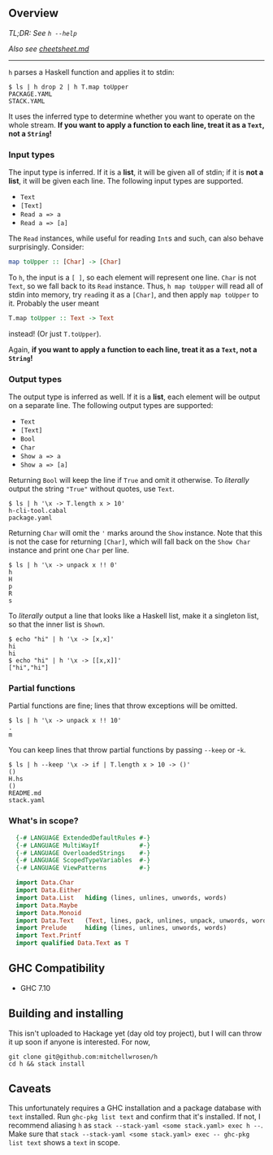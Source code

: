 ## Overview

*TL;DR: See `h --help`*

*Also see [cheetsheet.md](./cheetsheet.md])*

-----

`h` parses a Haskell function and applies it to stdin:

```
$ ls | h drop 2 | h T.map toUpper
PACKAGE.YAML
STACK.YAML
```

It uses the inferred type to determine whether you want to operate on the whole stream. **If you want to apply a function to each line, treat it as a `Text`, not a `String`!**

### Input types

The input type is inferred. If it is a **list**, it will be given all of stdin; if it is **not a list**, it will be given each line. The following input types are supported.

- `Text`
- `[Text]`
- `Read a => a`
- `Read a => [a]`

The `Read` instances, while useful for reading `Int`s and such, can also behave surprisingly. Consider:

```haskell
map toUpper :: [Char] -> [Char]
```

To `h`, the input is a `[ ]`, so each element will represent one line. `Char` is not `Text`, so we fall back to its `Read` instance. Thus, `h map toUpper` will read all of stdin into memory, try `read`ing it as a `[Char]`, and then apply `map toUpper` to it. Probably the user meant

```haskell
T.map toUpper :: Text -> Text
```

instead! (Or just `T.toUpper`).

Again, **if you want to apply a function to each line, treat it as a `Text`, not a `String`!**

### Output types

The output type is inferred as well. If it is a **list**, each element will be output on a separate line. The following output types are supported:

- `Text`
- `[Text]`
- `Bool`
- `Char`
- `Show a => a`
- `Show a => [a]`

Returning `Bool` will keep the line if `True` and omit it otherwise. To *literally* output the string `"True"` without quotes, use `Text`.

```
$ ls | h '\x -> T.length x > 10'
h-cli-tool.cabal
package.yaml
```

Returning `Char` will omit the `'` marks around the `Show` instance. Note that this is not the case for returning `[Char]`, which will fall back on the `Show Char` instance and print one `Char` per line.

```
$ ls | h '\x -> unpack x !! 0'
h
H
p
R
s
```

To *literally* output a line that looks like a Haskell list, make it a singleton list, so that the inner list is `Show`n.

```
$ echo "hi" | h '\x -> [x,x]'
hi
hi
$ echo "hi" | h '\x -> [[x,x]]'
["hi","hi"]
```

### Partial functions

Partial functions are fine; lines that throw exceptions will be omitted.

```
$ ls | h '\x -> unpack x !! 10'
.
m
```

You can keep lines that throw partial functions by passing `--keep` or -`k`.

```
$ ls | h --keep '\x -> if | T.length x > 10 -> ()'
()
H.hs
()
README.md
stack.yaml
```

### What's in scope?

```haskell
  {-# LANGUAGE ExtendedDefaultRules #-}
  {-# LANGUAGE MultiWayIf           #-}
  {-# LANGUAGE OverloadedStrings    #-}
  {-# LANGUAGE ScopedTypeVariables  #-}
  {-# LANGUAGE ViewPatterns         #-}

  import Data.Char
  import Data.Either
  import Data.List   hiding (lines, unlines, unwords, words)
  import Data.Maybe
  import Data.Monoid
  import Data.Text   (Text, lines, pack, unlines, unpack, unwords, words)
  import Prelude     hiding (lines, unlines, unwords, words)
  import Text.Printf
  import qualified Data.Text as T
```

## GHC Compatibility

- GHC 7.10

## Building and installing

This isn't uploaded to Hackage yet (day old toy project), but I will can throw
it up soon if anyone is interested. For now,

```
git clone git@github.com:mitchellwrosen/h
cd h && stack install
```

## Caveats

This unfortunately requires a GHC installation and a package database with
`text` installed. Run `ghc-pkg list text` and confirm that it's installed. If
not, I recommend aliasing `h` as `stack --stack-yaml <some stack.yaml> exec h --`.
Make sure that `stack --stack-yaml <some stack.yaml> exec -- ghc-pkg list text`
shows a `text` in scope.
